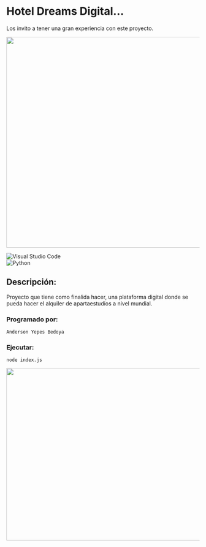 # Hotel Dreams Digital...

Los invito a tener una gran experiencia con este proyecto.

<p align=center>
  <img width="900" height="550"src="https://images.ctfassets.net/aq13lwl6616q/7cS8gBoWulxkWNWEm0FspJ/c7eb42dd82e27279307f8b9fc9b136fa/nodejs_cover_photo_smaller_size.png">
</p>

![Visual Studio Code](https://img.shields.io/badge/Visual%20Studio%20Code-0078d7.svg?style=for-the-badge&logo=visual-studio-code&logoColor=white)
<br>
![Python](https://img.shields.io/badge/python-3670A0?style=for-the-badge&logo=python&logoColor=ffdd54)

## Descripción: 
Proyecto que tiene como finalida hacer, una plataforma digital donde se pueda hacer el alquiler de apartaestudios a nivel mundial.

### Programado por: 
`Anderson Yepes Bedoya`
<br>

### Ejecutar:
`node index.js`

<p align=center>
  <img width="900" height="450" src="https://kep.cdn.index.hu/1/0/4011/40118/401184/40118411_3061493_a38896361bb9e5ef884c6bf0e5df5dd9_wm.jpg">
</p>
